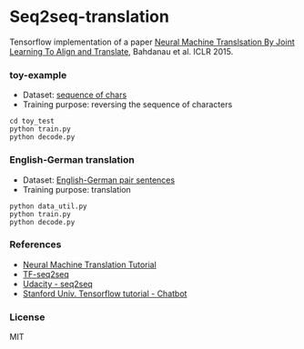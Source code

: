 # Seq2seq-translation
Tensorflow implementation of a paper [Neural Machine Translsation By Joint Learning To Align and Translate](https://arxiv.org/abs/1409.0473), Bahdanau et al. ICLR 2015. 

### toy-example
- Dataset: [sequence of chars](https://github.com/udacity/deep-learning/blob/master/seq2seq/data/letters_source.txt)
- Training purpose: reversing the sequence of characters
```
cd toy_test 
python train.py 
python decode.py
```
### English-German translation
- Dataset: [English-German pair sentences](https://github.com/harvardnlp/seq2seq-attn/data)
- Training purpose: translation
```
python data_util.py
python train.py
python decode.py
```

### References
- [Neural Machine Translation Tutorial](https://github.com/tensorflow/nmt)
- [TF-seq2seq](https://github.com/JayParks/tf-seq2seq)
- [Udacity - seq2seq](https://github.com/udacity/deep-learning/tree/master/seq2seq)
- [Stanford Univ. Tensorflow tutorial - Chatbot](https://github.com/chiphuyen/stanford-tensorflow-tutorials/tree/master/2017/assignments/chatbot)

### License
MIT
